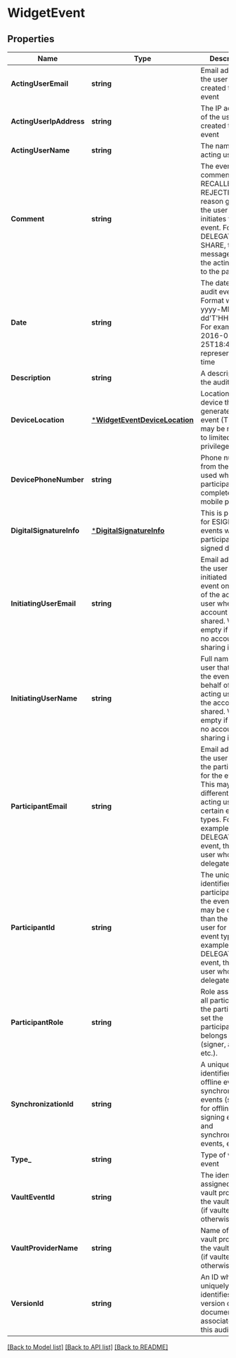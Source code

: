 # WidgetEvent

## Properties
Name | Type | Description | Notes
------------ | ------------- | ------------- | -------------
**ActingUserEmail** | **string** | Email address of the user that created the event | [default to null]
**ActingUserIpAddress** | **string** | The IP address of the user that created the event | [default to null]
**ActingUserName** | **string** | The name of the acting user | [default to null]
**Comment** | **string** | The event comment. For RECALLED or REJECTED, the reason given by the user that initiates the event. For DELEGATE or SHARE, the message from the acting user to the participant | [optional] [default to null]
**Date** | **string** | The date of the audit event. Format would be yyyy-MM-dd&#39;T&#39;HH:mm:ssZ. For example, e.g 2016-02-25T18:46:19Z represents UTC time | [default to null]
**Description** | **string** | A description of the audit event | [default to null]
**DeviceLocation** | [***WidgetEventDeviceLocation**](WidgetEventDeviceLocation.md) | Location of the device that generated the event (This value may be null due to limited privileges) | [default to null]
**DevicePhoneNumber** | **string** | Phone number from the device used when the participation is completed on a mobile phone | [default to null]
**DigitalSignatureInfo** | [***DigitalSignatureInfo**](DigitalSignatureInfo.md) | This is present for ESIGNED events when the participation is signed digitally | [default to null]
**InitiatingUserEmail** | **string** | Email address of the user that initiated the event on behalf of the acting user when the account is shared. Will be empty if there is no account sharing in effect | [default to null]
**InitiatingUserName** | **string** | Full name of the user that initiated the event on behalf of the acting user when the account is shared. Will be empty if there is no account sharing in effect | [default to null]
**ParticipantEmail** | **string** | Email address of the user that is the participant for the event. This may be different than the acting user for certain event types. For example, for a DELEGATION event, this is the user who was delegated to | [default to null]
**ParticipantId** | **string** | The unique identifier of the participant for the event. This may be different than the acting user for certain event types. For example, for a DELEGATION event, this is the user who was delegated to | [default to null]
**ParticipantRole** | **string** | Role assumed by all participants in the participant set the participant belongs to (signer, approver etc.). | [default to null]
**SynchronizationId** | **string** | A unique identifier linking offline events to synchronization events (specified for offline signing events and synchronization events, else null) | [default to null]
**Type_** | **string** | Type of widget event | [default to null]
**VaultEventId** | **string** | The identifier assigned by the vault provider for the vault event (if vaulted, otherwise null) | [default to null]
**VaultProviderName** | **string** | Name of the vault provider for the vault event (if vaulted, otherwise null) | [default to null]
**VersionId** | **string** | An ID which uniquely identifies the version of the document associated with this audit event | [default to null]

[[Back to Model list]](../README.md#documentation-for-models) [[Back to API list]](../README.md#documentation-for-api-endpoints) [[Back to README]](../README.md)


